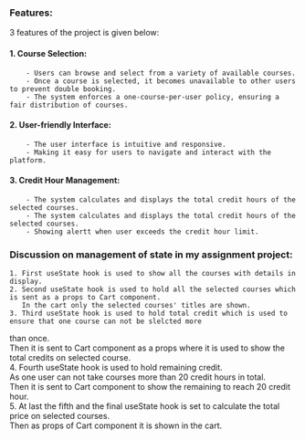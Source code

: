 ### Features:    
3 features of the project is given below: 
#### 1. Course Selection:
        - Users can browse and select from a variety of available courses.
        - Once a course is selected, it becomes unavailable to other users to prevent double booking.
        - The system enforces a one-course-per-user policy, ensuring a fair distribution of courses.
#### 2. User-friendly Interface:  
        - The user interface is intuitive and responsive.  
        - Making it easy for users to navigate and interact with the platform.
#### 3. Credit Hour Management:  
        - The system calculates and displays the total credit hours of the selected courses.
        - The system calculates and displays the total credit hours of the selected courses.
        - Showing alertt when user exceeds the credit hour limit.  
### Discussion on management of state in my assignment project:  
    1. First useState hook is used to show all the courses with details in display.  
    2. Second useState hook is used to hold all the selected courses which is sent as a props to Cart component.  
       In the cart only the selected courses' titles are shown.
    3. Third useState hook is used to hold total credit which is used to ensure that one course can not be slelcted more 
 than once.  
       Then it is sent to Cart component as a props where it is used to show the total credits on selected course.  
    4. Fourth useState hook is used to hold remaining credit.  
       As one user can not take courses more than 20 credit hours in total.  
       Then it is sent to Cart component to show the remaining to reach 20 credit hour.  
    5. At last the fifth and the final useState hook is set to calculate the total price on selected courses.  
       Then as props of Cart component it is shown in the cart.
     
 



